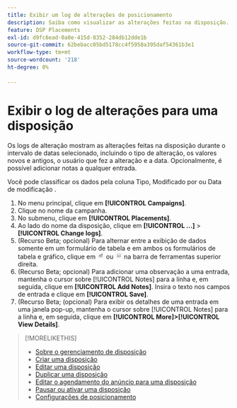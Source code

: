 ```yaml
---
title: Exibir um log de alterações de posicionamento
description: Saiba como visualizar as alterações feitas na disposição.
feature: DSP Placements
exl-id: d9fc6ead-0a0e-415d-8352-284db12dde1b
source-git-commit: 62bebacc05bd5178cc4f5958a395daf54361b3e1
workflow-type: tm+mt
source-wordcount: '218'
ht-degree: 0%

---
```


# Exibir o log de alterações para uma disposição

Os logs de alteração mostram as alterações feitas na disposição durante o intervalo de datas selecionado, incluindo o tipo de alteração, os valores novos e antigos, o usuário que fez a alteração e a data. Opcionalmente, é possível adicionar notas a qualquer entrada.

Você pode classificar os dados pela coluna Tipo, Modificado por ou Data de modificação .

1. No menu principal, clique em **[!UICONTROL Campaigns]**.
1. Clique no nome da campanha.
1. No submenu, clique em **[!UICONTROL Placements]**.
1. Ao lado do nome da disposição, clique em  **[!UICONTROL ...]** > **[!UICONTROL Change logs]**.
1. (Recurso Beta; opcional) Para alternar entre a exibição de dados somente em um formulário de tabela e em ambos os formulários de tabela e gráfico, clique em ![Exibição de tabela e gráfico](/help/dsp/assets/table-plus-chart-view.png "Exibição de tabela e gráfico") ou ![Exibição em tabela](/help/dsp/assets/table-view.png "Exibição em tabela") na barra de ferramentas superior direita.
1. (Recurso Beta; opcional) Para adicionar uma observação a uma entrada, mantenha o cursor sobre [!UICONTROL Notes] para a linha e, em seguida, clique em **[!UICONTROL Add Notes]**. Insira o texto nos campos de entrada e clique em **[!UICONTROL Save]**.
1. (Recurso Beta; (opcional) Para exibir os detalhes de uma entrada em uma janela pop-up, mantenha o cursor sobre [!UICONTROL Notes] para a linha e, em seguida, clique em **[!UICONTROL More]>[!UICONTROL View Details]**.

>[!MORELIKETHIS]
>
>* [Sobre o gerenciamento de disposição](placement-about.md)
>* [Criar uma disposição](placement-create.md)
>* [Editar uma disposição](placement-edit.md)
>* [Duplicar uma disposição](placement-duplicate.md)
>* [Editar o agendamento do anúncio para uma disposição](placement-edit-ad-schedule.md)
>* [Pausar ou ativar uma disposição](placement-pause-activate.md)
>* [Configurações de posicionamento](placement-settings.md)

